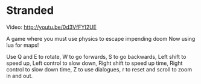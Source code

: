 Stranded
========

Video: http://youtu.be/0d3VfFYI2UE


A game where you must use physics to escape impending doom
Now using lua for maps!

Use Q and E to rotate, W to go forwards, S to go backwards,
Left shift to speed up, Left control to slow down,
Right shift to speed up time, Right control to slow down time,
Z to use dialogues, r to reset and scroll to zoom in and out.
